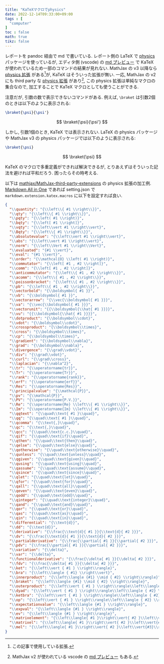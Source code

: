 ```yaml
---
title: "KaTeXマクロでphysics"
date: 2022-12-14T09:33:00+09:00
tags : [
  "computer"
]
toc : false
math: true
tikz: false
---
```


レポートを pandoc 経由で md で書いている.
レポート側の LaTeX で [physics](https://ctan.org/pkg/physics) パッケージを使っているが,
エディタ側 (vscode) の [md プレビュー](https://marketplace.visualstudio.com/items?itemName=yzhang.markdown-all-in-one) で KaTeX が使われているため一部のコマンドの結果が見れない.
MathJax の v3 以降なら [physics 拡張](https://docs.mathjax.org/en/v3.2-latest/input/tex/extensions/physics.html) がある[^1]が,
KaTeX はそういった拡張が無い.
一応, MathJax の v2 にも third party な [physics 拡張](https://github.com/mathjax/MathJax-third-party-extensions/blob/master/legacy/physics/) があり[^2],
この physics 拡張は単純なマクロの集合なので,
加工することで KaTeX マクロとしても使うことができる.

[^1]: この記事で使用している拡張.
[^2]: MathJax v2 が使われている vscode の [md プレビュー](https://marketplace.visualstudio.com/items?itemName=shd101wyy.markdown-preview-enhanced) もある.

注意だが,
引数の数で表示できないコマンドがある.
例えば, `\braket` は引数2個のときは以下のように表示される:
```tex
\braket{\psi}{\psi'}
```
$$
\braket{\psi}{\psi'}
$$

しかし, 引数1個のとき,
KaTeX では表示されない.
LaTeX の physics パッケージや
MathJax v3 の physics パッケージでは以下のように表示される:
```tex
\braket{\psi}
```
$$
\braket{\psi}
$$

KaTeX のマクロで多重定義ができれば解決できるが,
とりあえずはそういった記法を避ければ平和だろう.
困ったらその時考える.

以下は [mathjax/MathJax-third-party-extensions](https://github.com/mathjax/MathJax-third-party-extensions/blob/master/legacy/physics/physics.js)
の physics 拡張の加工例.
[Markdown All in One](https://marketplace.visualstudio.com/items?itemName=yzhang.markdown-all-in-one) であれば setting.json で `markdown.extension.katex.macros` に以下を設定すれば良い.

```json
{
  "\\quantity": "{\\left\\{ #1 \\right\\}}",
  "\\qty": "{\\left\\{ #1 \\right\\}}",
  "\\pqty": "{\\left( #1 \\right)}",
  "\\bqty": "{\\left[ #1 \\right]}",
  "\\vqty": "{\\left\\vert #1 \\right\\vert}",
  "\\Bqty": "{\\left\\{ #1 \\right\\}}",
  "\\absolutevalue": "{\\left\\vert #1 \\right\\vert}",
  "\\abs": "{\\left\\vert #1 \\right\\vert}",
  "\\norm": "{\\left\\Vert #1 \\right\\Vert}",
  "\\evaluated": "{#1 \\vert}",
  "\\eval": "{#1 \\vert}",
  "\\order": "{\\mathcal{O} \\left( #1 \\right)}",
  "\\commutator": "{\\left[ #1 , #2 \\right]}",
  "\\comm": "{\\left[ #1 , #2 \\right]}",
  "\\anticommutator": "{\\left\\{ #1 , #2 \\right\\}}",
  "\\acomm": "{\\left\\{ #1 , #2 \\right\\}}",
  "\\poissonbracket": "{\\left\\{ #1 , #2 \\right\\}}",
  "\\pb": "{\\left\\{ #1 , #2 \\right\\}}",
  "\\vectorbold": "{\\boldsymbol{ #1 }}",
  "\\vb": "{\\boldsymbol{ #1 }}",
  "\\vectorarrow": "{\\vec{\\boldsymbol{ #1 }}}",
  "\\va": "{\\vec{\\boldsymbol{ #1 }}}",
  "\\vectorunit": "{{\\boldsymbol{\\hat{ #1 }}}}",
  "\\vu": "{{\\boldsymbol{\\hat{ #1 }}}}",
  "\\dotproduct": "{\\boldsymbol\\cdot}",
  "\\vdot": "{\\boldsymbol\\cdot}",
  "\\crossproduct": "{\\boldsymbol\\times}",
  "\\cross": "{\\boldsymbol\\times}",
  "\\cp": "{\\boldsymbol\\times}",
  "\\gradient": "{\\boldsymbol\\nabla}",
  "\\grad": "{\\boldsymbol\\nabla}",
  "\\divergence": "{\\grad\\vdot}",
  "\\div": "{\\grad\\vdot}",
  "\\curl": "{\\grad\\cross}",
  "\\laplacian": "{\\nabla^2}",
  "\\tr": "{\\operatorname{tr}}",
  "\\Tr": "{\\operatorname{Tr}}",
  "\\rank": "{\\operatorname{rank}}",
  "\\erf": "{\\operatorname{erf}}",
  "\\Res": "{\\operatorname{Res}}",
  "\\principalvalue": "{\\mathcal{P}}",
  "\\pv": "{\\mathcal{P}}",
  "\\PV": "{\\operatorname{P.V.}}",
  "\\Re": "{\\operatorname{Re} \\left\\{ #1 \\right\\}}",
  "\\Im": "{\\operatorname{Im} \\left\\{ #1 \\right\\}}",
  "\\qqtext": "{\\quad\\text{ #1 }\\quad}",
  "\\qq": "{\\quad\\text{ #1 }\\quad}",
  "\\qcomma": "{\\text{,}\\quad}",
  "\\qc": "{\\text{,}\\quad}",
  "\\qcc": "{\\quad\\text{c.c.}\\quad}",
  "\\qif": "{\\quad\\text{if}\\quad}",
  "\\qthen": "{\\quad\\text{then}\\quad}",
  "\\qelse": "{\\quad\\text{else}\\quad}",
  "\\qotherwise": "{\\quad\\text{otherwise}\\quad}",
  "\\qunless": "{\\quad\\text{unless}\\quad}",
  "\\qgiven": "{\\quad\\text{given}\\quad}",
  "\\qusing": "{\\quad\\text{using}\\quad}",
  "\\qassume": "{\\quad\\text{assume}\\quad}",
  "\\qsince": "{\\quad\\text{since}\\quad}",
  "\\qlet": "{\\quad\\text{let}\\quad}",
  "\\qfor": "{\\quad\\text{for}\\quad}",
  "\\qall": "{\\quad\\text{all}\\quad}",
  "\\qeven": "{\\quad\\text{even}\\quad}",
  "\\qodd": "{\\quad\\text{odd}\\quad}",
  "\\qinteger": "{\\quad\\text{integer}\\quad}",
  "\\qand": "{\\quad\\text{and}\\quad}",
  "\\qor": "{\\quad\\text{or}\\quad}",
  "\\qas": "{\\quad\\text{as}\\quad}",
  "\\qin": "{\\quad\\text{in}\\quad}",
  "\\differential": "{\\text{d}}",
  "\\dd": "{\\text{d}}",
  "\\derivative": "{\\frac{\\text{d}{ #1 }}{\\text{d}{ #2 }}}",
  "\\dv": "{\\frac{\\text{d}{ #1 }}{\\text{d}{ #2 }}}",
  "\\partialderivative": "{\\frac{\\partial{ #1 }}{\\partial{ #2 }}}",
  "\\pdv": "{\\frac{\\partial{ #1 }}{\\partial{ #2 }}}",
  "\\variation": "{\\delta}",
  "\\var": "{\\delta}",
  "\\functionalderivative": "{\\frac{\\delta{ #1 }}{\\delta{ #2 }}}",
  "\\fdv": "{\\frac{\\delta{ #1 }}{\\delta{ #2 }}}",
  "\\ket": "{\\left\\vert { #1 } \\right\\rangle}",
  "\\bra": "{\\left\\langle { #1} \\right\\vert}",
  "\\innerproduct": "{\\left\\langle {#1} \\mid { #2} \\right\\rangle}",
  "\\braket": "{\\left\\langle {#1} \\mid { #2} \\right\\rangle}",
  "\\outerproduct": "{\\left\\vert { #1 } \\right\\rangle\\left\\langle { #2} \\right\\vert}",
  "\\dyad": "{\\left\\vert { #1 } \\right\\rangle\\left\\langle { #2} \\right\\vert}",
  "\\ketbra": "{\\left\\vert { #1 } \\right\\rangle\\left\\langle { #2} \\right\\vert}",
  "\\op": "{\\left\\vert { #1 } \\right\\rangle\\left\\langle { #2} \\right\\vert}",
  "\\expectationvalue": "{\\left\\langle {#1 } \\right\\rangle}",
  "\\expval": "{\\left\\langle {#1 } \\right\\rangle}",
  "\\ev": "{\\left\\langle {#1 } \\right\\rangle}",
  "\\matrixelement": "{\\left\\langle{ #1 }\\right\\vert{ #2 }\\left\\vert{#3}\\right\\rangle}",
  "\\matrixel": "{\\left\\langle{ #1 }\\right\\vert{ #2 }\\left\\vert{#3}\\right\\rangle}",
  "\\mel": "{\\left\\langle{ #1 }\\right\\vert{ #2 }\\left\\vert{#3}\\right\\rangle}",
}
```
